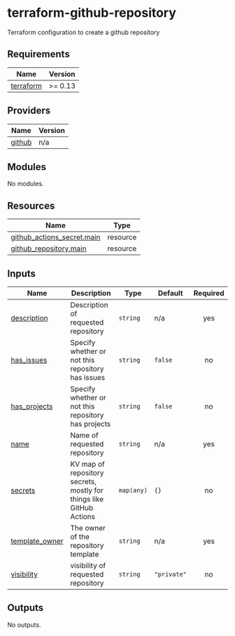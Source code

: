 # terraform-github-repository
Terraform configuration to create a github repository

<!-- BEGIN_TF_DOCS -->
## Requirements

| Name | Version |
|------|---------|
| <a name="requirement_terraform"></a> [terraform](#requirement\_terraform) | >= 0.13 |

## Providers

| Name | Version |
|------|---------|
| <a name="provider_github"></a> [github](#provider\_github) | n/a |

## Modules

No modules.

## Resources

| Name | Type |
|------|------|
| [github_actions_secret.main](https://registry.terraform.io/providers/hashicorp/github/latest/docs/resources/actions_secret) | resource |
| [github_repository.main](https://registry.terraform.io/providers/hashicorp/github/latest/docs/resources/repository) | resource |

## Inputs

| Name | Description | Type | Default | Required |
|------|-------------|------|---------|:--------:|
| <a name="input_description"></a> [description](#input\_description) | Description of requested repository | `string` | n/a | yes |
| <a name="input_has_issues"></a> [has\_issues](#input\_has\_issues) | Specify whether or not this repository has issues | `string` | `false` | no |
| <a name="input_has_projects"></a> [has\_projects](#input\_has\_projects) | Specify whether or not this repository has projects | `string` | `false` | no |
| <a name="input_name"></a> [name](#input\_name) | Name of requested repository | `string` | n/a | yes |
| <a name="input_secrets"></a> [secrets](#input\_secrets) | KV map of repository secrets, mostly for things like GitHub Actions | `map(any)` | `{}` | no |
| <a name="input_template_owner"></a> [template\_owner](#input\_template\_owner) | The owner of the repository template | `string` | n/a | yes |
| <a name="input_visibility"></a> [visibility](#input\_visibility) | visibility of requested repository | `string` | `"private"` | no |

## Outputs

No outputs.
<!-- END_TF_DOCS -->
